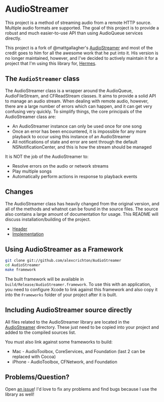# AudioStreamer

This project is a method of streaming audio from a remote HTTP source. Multiple
audio formats are supported.  The goal of this project is to provide a robust
and much easier-to-use API than using AudioQueue services directly.

This project is a fork of @mattgallagher's
[AudioStreamer](https://github.com/mattgallagher/AudioStreamer) and most of the
credit goes to him for all the awesome work that he put into it. His version is
no longer maintained, however, and I've decided to actively maintain it for a
project that I'm using this library for,
[Hermes](https://github.com/alexcrichton/hermes).

## The `AudioStreamer` class

The AudioStreamer class is a wrapper around the AudioQueue, AudioFileStream, and
CFReadStream classes. It aims to provide a solid API to manage an audio stream.
When dealing with remote audio, however, there are a large number of errors
which can happen, and it can get very confusing very quickly. To simplify
things, the core principals of the AudioStreamer class are:

* An AudioStreamer instance can only be used once for one song
* Once an error has been encountered, it is impossible for any more playback to
  occur using this instance of an AudioStreamer
* All notifications of state and error are sent through the default
  NSNotificationCenter, and this is how the stream should be managed

It is NOT the job of the AudioStreamer to:

* Resolve errors on the audio or network streams
* Play multiple songs
* Automatically perform actions in response to playback events

## Changes

The AudioStreamer class has heavily changed from the original version, and all
of the methods and whatnot can be found in the source files. The source also
contains a large amount of documentation for usage. This README will discuss
installation/building of the project.

* [Header](https://github.com/alexcrichton/AudioStreamer/blob/master/AudioStreamer/AudioStreamer.h)
* [Implementation](https://github.com/alexcrichton/AudioStreamer/blob/master/AudioStreamer/AudioStreamer.m)

## Using AudioStreamer as a Framework

```bash
git clone git://github.com/alexcrichton/AudioStreamer
cd AudioStreamer
make framework
```

The built framework will be available in
`build/Release/AudioStreamer.framework`. To use this with an application, you
need to configure Xcode to link against this framework and also copy it into the
`Frameworks` folder of your project after it is built.

## Including AudioStreamer source directly

All files related to the AudioStreamer library are located in the
[AudioStreamer](https://github.com/alexcrichton/AudioStreamer/tree/master/AudioStreamer)
directory. These just need to be copied into your project and added to the
compiled sources list.

You must also link against some frameworks to build:

* Mac - AudioToolbox, CoreServices, and Foundation (last 2 can be replaced with
  Cocoa)
* iPhone - AudioToolbox, CFNetwork, and Foundation

## Problems/Question?

Open [an issue](https://github.com/alexcrichton/AudioStreamer/issues)! I'd love
to fix any problems and find bugs because I use the library as well!
